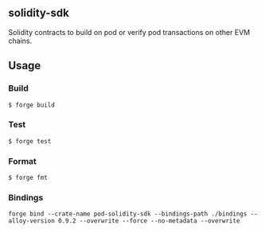 ## solidity-sdk 
Solidity contracts to build on pod or verify pod transactions on other EVM chains. 

## Usage

### Build

```shell
$ forge build
```

### Test

```shell
$ forge test
```

### Format

```shell
$ forge fmt
```

### Bindings

```shell
forge bind --crate-name pod-solidity-sdk --bindings-path ./bindings --alloy-version 0.9.2 --overwrite --force --no-metadata --overwrite
```

